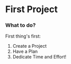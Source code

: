 <style>
  .header-color{
  color: blue;
  }
</style>

<head>
  <h1 class=.header-color>First Project</h1>
</head>

<body>
  <h3>What to do?</h3>
    <p>First thing's first:</p>
    <ol>
      <li>Create a Project</li>
      <li>Have a Plan</li>
      <li>Dedicate Time and Effort!</li>
    </ol>
  </body>
